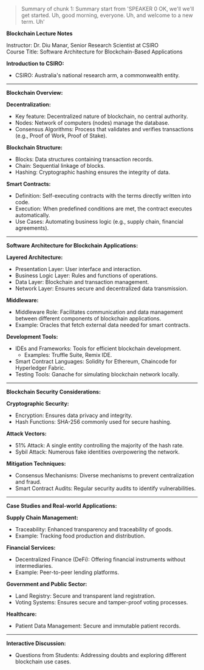 > Summary of chunk 1:
> Summary start from 'SPEAKER 0 OK, we'll we'll get started. Uh, good morning, everyone. Uh, and welcome to a new term. Uh' 

**Blockchain Lecture Notes**

Instructor: Dr. Diu Manar, Senior Research Scientist at CSIRO  
Course Title: Software Architecture for Blockchain-Based Applications

**Introduction to CSIRO:**
- CSIRO: Australia's national research arm, a commonwealth entity.

---

**Blockchain Overview:**

**Decentralization:**
- Key feature: Decentralized nature of blockchain, no central authority.
- Nodes: Network of computers (nodes) manage the database.
- Consensus Algorithms: Process that validates and verifies transactions (e.g., Proof of Work, Proof of Stake).

**Blockchain Structure:**
- Blocks: Data structures containing transaction records.
- Chain: Sequential linkage of blocks.
- Hashing: Cryptographic hashing ensures the integrity of data.

**Smart Contracts:**
- Definition: Self-executing contracts with the terms directly written into code.
- Execution: When predefined conditions are met, the contract executes automatically.
- Use Cases: Automating business logic (e.g., supply chain, financial agreements).

---

**Software Architecture for Blockchain Applications:**

**Layered Architecture:**
- Presentation Layer: User interface and interaction.
- Business Logic Layer: Rules and functions of operations.
- Data Layer: Blockchain and transaction management.
- Network Layer: Ensures secure and decentralized data transmission.

**Middleware:**
- Middleware Role: Facilitates communication and data management between different components of blockchain applications.
- Example: Oracles that fetch external data needed for smart contracts.

**Development Tools:**
- IDEs and Frameworks: Tools for efficient blockchain development.
  - Examples: Truffle Suite, Remix IDE.
- Smart Contract Languages: Solidity for Ethereum, Chaincode for Hyperledger Fabric.
- Testing Tools: Ganache for simulating blockchain network locally.

---

**Blockchain Security Considerations:**

**Cryptographic Security:**
- Encryption: Ensures data privacy and integrity.
- Hash Functions: SHA-256 commonly used for secure hashing.

**Attack Vectors:**
- 51% Attack: A single entity controlling the majority of the hash rate.
- Sybil Attack: Numerous fake identities overpowering the network.

**Mitigation Techniques:**
- Consensus Mechanisms: Diverse mechanisms to prevent centralization and fraud.
- Smart Contract Audits: Regular security audits to identify vulnerabilities.

---

**Case Studies and Real-world Applications:**

**Supply Chain Management:**
- Traceability: Enhanced transparency and traceability of goods.
- Example: Tracking food production and distribution.

**Financial Services:**
- Decentralized Finance (DeFi): Offering financial instruments without intermediaries.
- Example: Peer-to-peer lending platforms.

**Government and Public Sector:**
- Land Registry: Secure and transparent land registration.
- Voting Systems: Ensures secure and tamper-proof voting processes.

**Healthcare:**
- Patient Data Management: Secure and immutable patient records.

---

**Interactive Discussion:**
- Questions from Students: Addressing doubts and exploring different blockchain use cases.


